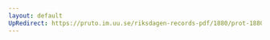 ```yaml
---
layout: default
UpRedirect: https://pruto.im.uu.se/riksdagen-records-pdf/1880/prot-1880--ak--020/prot-1880--ak--020_010.pdf
---
```

